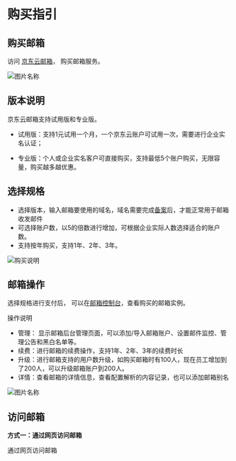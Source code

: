 # 购买指引

## 购买邮箱
访问 [京东云邮箱](https://www.jdcloud.com/cn/products/jdcloudmail)， 购买邮箱服务。


![图片名称]()


## 版本说明

京东云邮箱支持试用版和专业版。

- 试用版：支持1元试用一个月，一个京东云账户可试用一次，需要进行企业实名认证；

- 专业版：个人或企业实名客户可直接购买，支持最低5个账户购买，无限容量，购买越多越优惠。


## 选择规格

- 选择版本，输入邮箱要使用的域名，域名需要完成[备案](https://record-console.jdcloud.com/)后，才能正常用于邮箱收发邮件
- 可选择账户数，以5的倍数进行增加，可根据企业实际人数选择适合的账户数。
- 支持按年购买，支持1年、2年、3年。

![购买说明](https://img1.jcloudcs.com/cn/image/jdcloud-mail/%E9%82%AE%E4%BB%B6%E8%B4%AD%E4%B9%B0%E9%A1%B5.png)


## 邮箱操作

选择规格进行支付后， 可以在[邮箱控制台](https://jdcloud-mail-console.jdcloud.com/list)，查看购买的邮箱实例。

操作说明
- 管理： 显示邮箱后台管理页面，可以添加/导入邮箱账户、设置邮件监控、管理公告和黑白名单等。
- 续费：进行邮箱的续费操作，支持1年、2年、3年的续费时长
- 升级：进行邮箱支持的用户数升级，如购买邮箱时有100人，现在员工增加到了200人，可以升级邮箱账户到200人。
- 详情：查看邮箱的详情信息，查看配置解析的内容记录，也可以添加邮箱别名


![图片名称]()


## 访问邮箱

**方式一：通过网页访问邮箱**

通过网页访问邮箱




